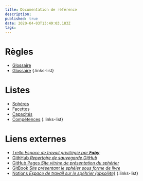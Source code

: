 ```yaml
---
title: Documentation de référence
description: 
published: true
date: 2020-04-03T13:49:03.183Z
tags: 
---
```


# Règles

- [Glossaire](/spherier/reference/rules)
- [Glossaire](/spherier/reference/glossary)
{.links-list}


# Listes

- [Sphères](/spherier/reference/listes/spheres)
- [Facettes](/spherier/reference/facettes)
- [Capacités](/spherier/reference/capacites)
- [Compétences](/spherier/reference/competences)
{.links-list}

# Liens externes

- [Trello _Espace de travail priviliégié par **Faby**_](https://trello.com/b/df5mWvjz/sphérier)
- [GithHub _Repertoire de sauvegarde GitHub_](https://github.com/de-dale/spherier)
- [GitHub Pages _Site vitrine de présentation du sphérier_](https://de-dale.github.io/spherier)
- [GitBook _Site présentant le sphéier sous forme de livre_](https://de-dale.gitbook.io/spherier)
- [Notions _Espace de travail sur le spéhrier (obsolète)_](https://www.notion.so/spherier/)
{.links-list}